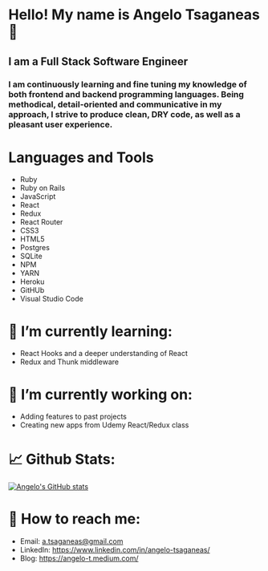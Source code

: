 # Hello! My name is Angelo Tsaganeas :wave: 
## I am a Full Stack Software Engineer

### I am continuously learning and fine tuning my knowledge of both frontend and backend programming languages. Being methodical, detail-oriented and communicative in my approach, I strive to produce clean, DRY code, as well as a pleasant user experience. 

# Languages and Tools 
- Ruby
- Ruby on Rails 
- JavaScript
- React
- Redux
- React Router
- CSS3
- HTML5
- Postgres
- SQLite
- NPM
- YARN
- Heroku
- GitHUb
- Visual Studio Code

# 🌱 I’m currently learning:
- React Hooks and a deeper understanding of React
- Redux and Thunk middleware

# 🔭 I’m currently working on:
- Adding features to past projects
- Creating new apps from Udemy React/Redux class

# :chart_with_upwards_trend: Github Stats:
[![Angelo's GitHub stats](https://github-readme-stats.vercel.app/api?username=gello1199)](https://github.com/gello1199/github-readme-stats)

# :e-mail: How to reach me:
- Email: a.tsaganeas@gmail.com
- LinkedIn: https://www.linkedin.com/in/angelo-tsaganeas/
- Blog: https://angelo-t.medium.com/

<!--
**gello1199/gello1199** is a ✨ _special_ ✨ repository because its `README.md` (this file) appears on your GitHub profile.

Here are some ideas to get you started:

- 🔭 I’m currently working on ...
- 🌱 I’m currently learning ...
- 👯 I’m looking to collaborate on ...
- 🤔 I’m looking for help with ...
- 💬 Ask me about ...
- 📫 How to reach me: ...
- 😄 Pronouns: ...
- ⚡ Fun fact: ...
-->
